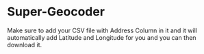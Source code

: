 # Super-Geocoder

Make sure to add your CSV file with Address Column in it and it will automatically add Latitude and Longitude for you and you can then download it.
